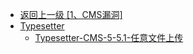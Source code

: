 - [返回上一级 [1、CMS漏洞]](/1、CMS漏洞)
- [Typesetter](/1、CMS漏洞/Typesetter/)
  - [Typesetter-CMS-5-5.1-任意文件上传](/1、CMS漏洞/Typesetter/Typesetter-CMS-5-5.1-任意文件上传.md)
